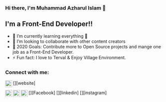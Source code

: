 ### Hi there, I'm Muhammad Azharul Islam 👋
## I'm a Front-End Developer!!
- 🌱 I’m currently learning everything 🤣
- 👯 I’m looking to collaborate with other content creators
- 🥅 2020 Goals: Contribute more to Open Source projects and mange one job as a Front-End Developer.
- ⚡ Fun fact: I love to Terval & Enjoy Village Environment.


### Connect with me:

[<img align="left" alt="codeSTACKr.com" width="22px" src="#" />][website]
 
[<img align="left" alt="codeSTACKr | Facebook" width="22px" src="https://www.facebook.com/aislam.azhar//npm/simple-icons@v3/icons/facebook.svg" />][Facebook]
[<img align="left" alt="codeSTACKr | LinkedIn" width="22px" src="https://cdn.jsdelivr.net/npm/simple-icons@v3/icons/linkedin.svg" />][linkedin]
[<img align="left" alt="codeSTACKr | Instagram" width="22px" src="https://cdn.jsdelivr.net/npm/simple-icons@v3/icons/instagram.svg" />][instagram]
 
